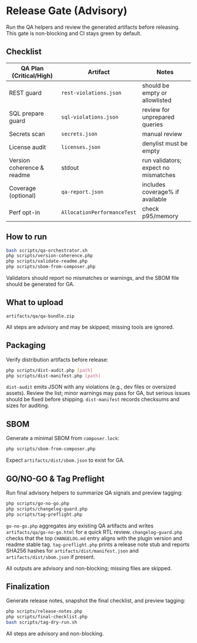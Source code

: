 # Release Gate (Advisory)

Run the QA helpers and review the generated artifacts before releasing. This gate is non-blocking and CI stays green by default.

## Checklist

| QA Plan (Critical/High) | Artifact | Notes |
| --- | --- | --- |
| REST guard | `rest-violations.json` | should be empty or allowlisted |
| SQL prepare guard | `sql-violations.json` | review for unprepared queries |
| Secrets scan | `secrets.json` | manual review |
| License audit | `licenses.json` | denylist must be empty |
| Version coherence & readme | stdout | run validators; expect no mismatches |
| Coverage (optional) | `qa-report.json` | includes coverage% if available |
| Perf opt-in | `AllocationPerformanceTest` | check p95/memory |

## How to run

```bash
bash scripts/qa-orchestrator.sh
php scripts/version-coherence.php
php scripts/validate-readme.php
php scripts/sbom-from-composer.php
```

Validators should report no mismatches or warnings, and the SBOM file should be generated for GA.

## What to upload

```
artifacts/qa/qa-bundle.zip
```

All steps are advisory and may be skipped; missing tools are ignored.

## Packaging

Verify distribution artifacts before release:

```bash
php scripts/dist-audit.php [path]
php scripts/dist-manifest.php [path]
```

`dist-audit` emits JSON with any violations (e.g., dev files or oversized assets). Review the list; minor warnings may pass for GA, but serious issues should be fixed before shipping. `dist-manifest` records checksums and sizes for auditing.

## SBOM

Generate a minimal SBOM from `composer.lock`:

```bash
php scripts/sbom-from-composer.php
```

Expect `artifacts/dist/sbom.json` to exist for GA.

## GO/NO-GO & Tag Preflight

Run final advisory helpers to summarize QA signals and preview tagging:

```bash
php scripts/go-no-go.php
php scripts/changelog-guard.php
php scripts/tag-preflight.php
```

`go-no-go.php` aggregates any existing QA artifacts and writes `artifacts/qa/go-no-go.html` for a quick RTL review. `changelog-guard.php` checks that the top `CHANGELOG.md` entry aligns with the plugin version and readme stable tag. `tag-preflight.php` prints a release note stub and reports SHA256 hashes for `artifacts/dist/manifest.json` and `artifacts/dist/sbom.json` if present.

All outputs are advisory and non-blocking; missing files are skipped.

## Finalization

Generate release notes, snapshot the final checklist, and preview tagging:

```bash
php scripts/release-notes.php
php scripts/final-checklist.php
bash scripts/tag-dry-run.sh
```

All steps are advisory and non-blocking.
